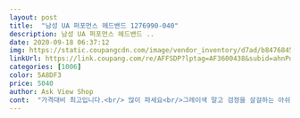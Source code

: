 ```yaml
---
layout: post 
title:  "남성 UA 퍼포먼스 헤드밴드 1276990-040" 
description: 남성 UA 퍼포먼스 헤드밴드 ..
date: 2020-09-18 06:37:12 
img: https://static.coupangcdn.com/image/vendor_inventory/d7ad/b84768457c2d7307e9077b5ea38b3e4bb697c3cb2972c7ed2e3d3dcc9270.jpg 
linkUrl: https://link.coupang.com/re/AFFSDP?lptag=AF3600438&subid=ahnPublicAsk&pageKey=1960308560&itemId=3331666715&vendorItemId=71283184724&traceid=V0-113-a2e13f324548c83f 
categories: [1006] 
color: 5A8DF3 
price: 5040 
author: Ask View Shop 
cont:  "가격대비 최고입니다.<br/> 많이 파세요<br/>그레이색 말고 검정을 살걸하는 아쉬움은 있지만<br/>믿고 주문하십시오<br/>배송도 다음날 바로 오고 진짜 너무 좋아여<br/>완전 강추!<br/>제질, 길이, 넓이, 품질 싹 다 만족합니다!<br/>" 
---
```

